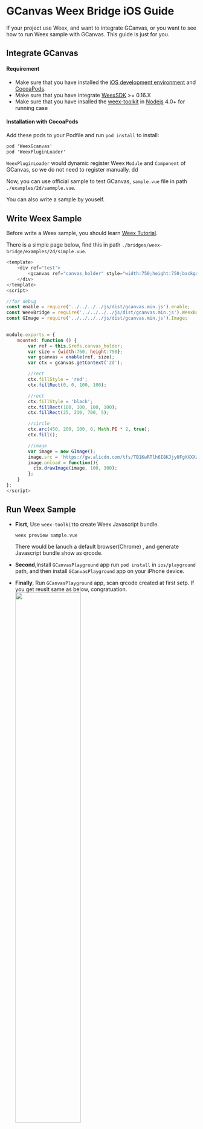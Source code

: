 # GCanvas Weex Bridge iOS Guide

If your project use Weex, and want to integrate GCanvas, or you want to see how to run Weex sample with GCanvas. This guide is just for you.

## Integrate GCanvas

#### Requirement

* Make sure that you have installed the [iOS development environment](https://help.apple.com/xcode/mac/current/#/dev60b6fbbc7) and [CocoaPods](https://guides.cocoapods.org/using/getting-started.html).
* Make sure that you have integrate [WeexSDK](https://github.com/apache/incubator-weex#ios)  >= 0.16.X
* Make sure that you have insalled the [weex-toolkit](https://www.npmjs.com/package/weex-toolkit) in [Nodejs](https://nodejs.org/en/) 4.0+ for running case

#### Installation with CocoaPods

Add these pods to your Podfile and run `pod install` to install:

```objective-c
pod 'WeexGcanvas'
pod 'WeexPluginLoader'
```

`WeexPluginLoader` would dynamic register Weex `Module` and `Component` of GCanvas, so we do not need to register manually. dd

Now, you can use official sample  to test GCanvas, `sample.vue` file in path `./examples/2d/sammple.vue`. 

You can also write a sample by youself. 


## Write Weex Sample
Before write a Weex sample,  you should learn [Weex Tutorial](http://weex.apache.org/guide/#overview).

There is a  simple page below,  find this in path `./bridges/weex-bridge/examples/2d/simple.vue`. 
```javascript
<template>
	<div ref="test">
		<gcanvas ref="canvas_holder" style="width:750;height:750;background-color:rgba(0,0,0,0.1)"></gcanvas>
	</div>
</template>
<script>

//for debug
const enable = require('../../../../js/dist/gcanvas.min.js').enable;
const WeexBridge = require('../../../../js/dist/gcanvas.min.js').WeexBridge;
const GImage = require('../../../../js/dist/gcanvas.min.js').Image;

	
module.exports = {
    mounted: function () {
        var ref = this.$refs.canvas_holder;
        var size = {width:750, height:750};
        var gcanvas = enable(ref, size);
        var ctx = gcanvas.getContext('2d');

        //rect
        ctx.fillStyle = 'red';
        ctx.fillRect(0, 0, 100, 100);

        //rect
        ctx.fillStyle = 'black';
        ctx.fillRect(100, 100, 100, 100);
        ctx.fillRect(25, 210, 700, 5);

        //circle
        ctx.arc(450, 200, 100, 0, Math.PI * 2, true);
        ctx.fill();

		//image
        var image = new GImage();
        image.src = 'https://gw.alicdn.com/tfs/TB1KwRTlh6I8KJjy0FgXXXXzVXa-225-75.png';
        image.onload = function(){
          ctx.drawImage(image, 100, 300);
        };
    }
};
</script>
```


## Run Weex Sample

* **Fisrt**,  Use `weex-toolkit`to create Weex Javascript bundle.  
  ```shell
  weex preview sample.vue
  ```
  There would be lanuch a default browser(Chrome) , and generate Javascript bundle show as qrcode.

* **Second**,Install `GCanvasPlayground` app
  run `pod install` in `ios/playground` path, and then install `GCanvasPlayground` app on your iPhone device. 

* **Finally**, Run `GCanvasPlayground` app, scan qrcode created at first setp. If you get reuslt same as below, congratuation. 
	<img src='https://img.alicdn.com/tfs/TB1z9ijX29TBuNjy0FcXXbeiFXa-1242-2208.png' width="60%">


